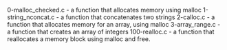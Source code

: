 0-malloc_checked.c - a function that allocates memory using malloc
1-string_nconcat.c - a function that concatenates two strings
2-calloc.c - a function that allocates memory for an array, using malloc
3-array_range.c - a function that creates an array of integers
100-realloc.c - a function that reallocates a memory block using malloc and free.

